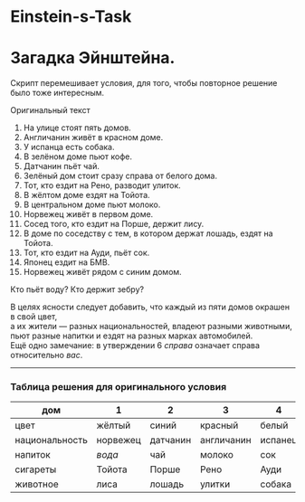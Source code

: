 # Einstein-s-Task
# Загадка Эйнштейна.

Скрипт перемешивает условия, для того, чтобы повторное решение было тоже интересным.

Оригинальный текст  
1. На улице стоят пять домов.
2. Англичанин живёт в красном доме.
3. У испанца есть собака.
4. В зелёном доме пьют кофе.
5. Датчанин пьёт чай.
6. Зелёный дом стоит сразу справа от белого дома.
7. Тот, кто ездит на Рено, разводит улиток.
8. В жёлтом доме ездят на Тойота.
9. В центральном доме пьют молоко.
10. Норвежец живёт в первом доме.
11. Сосед того, кто ездит на Порше, держит лису.
12. В доме по соседству с тем, в котором держат лошадь, ездят на Тойота.
13. Тот, кто ездит на Ауди, пьёт сок.
14. Японец ездит на БМВ.
15. Норвежец живёт рядом с синим домом.  
  
Кто пьёт воду? Кто держит зебру?  

В целях ясности следует добавить, что каждый из пяти домов окрашен в свой цвет,  
а их жители — разных национальностей, владеют разными животными,  
пьют разные напитки и ездят на разных марках автомобилей.  
Ещё одно замечание: в утверждении 6 _справа_ означает справа  
относительно _вас_.

---
### Таблица решения для оригинального условия

| дом | 1 | 2 | 3 | 4 | 5 |
| ---- | ---- | ---- | ---- | ---- | ---- |
| цвет | жёлтый | синий | красный | белый | зелёный |
| национальность | норвежец | датчанин | англичанин | испанец | японец |
| напиток | _вода_ | чай | молоко | сок | кофе |
| сигареты | Тойота | Порше | Рено | Ауди | БМВ |
| животное | лиса | лошадь | улитки | собака | _зебра_ |
